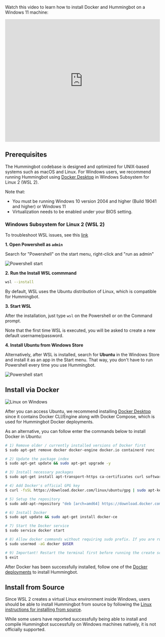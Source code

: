 Watch this video to learn how to install Docker and Hummingbot on a Windows 11 machine:

<iframe style="width:100%; min-height:400px;" src="https://www.youtube.com/embed/i2Qb8vTLHbs" frameborder="0" allow="accelerometer; autoplay; encrypted-media; gyroscope; picture-in-picture" allowfullscreen></iframe>

## Prerequisites

The Hummingbot codebase is designed and optimized for UNIX-based systems such as macOS and Linux. For Windows users, we recommend running Hummingbot using [Docker Desktop](https://docs.docker.com/desktop/install/windows-install/) in Windows Subsystem for Linux 2 (WSL 2).

Note that:

- You must be running Windows 10 version 2004 and higher (Build 19041 and higher) or Windows 11
- Virtualization needs to be enabled under your BIOS setting.

### Windows Subsystem for Linux 2 (WSL 2)

To troubleshoot WSL issues, see this [link](https://learn.microsoft.com/en-us/windows/wsl/troubleshooting#installation-issues)

**1. Open Powershell as `admin`**

Search for "Powershell" on the start menu, right-click and "run as admin"

![Powershell start](/assets/img/wsl-powershell.png)

**2. Run the Install WSL commmand**

```bash
wsl --install
```

By default, WSL uses the Ubuntu distribution of Linux, which is compatible for Hummingbot.

**3. Start WSL**

After the installation, just type `wsl` on the Powershell or on the Command prompt.

Note that the first time WSL is executed, you will be asked to create a new default username/password.

**4. Install Ubuntu from Windows Store**

Alternatively, after WSL is installed, search for **Ubuntu** in the Windows Store and install it as an app in the Start menu. That way, you don't have to run Powershell every time you use Hummingbot.

![Powershell start](/assets/img/wsl-distros.png)

## Install via Docker

![Linux on Windows](/assets/img/wsl-running.png)

After you can access Ubuntu, we recommend installing [Docker Desktop](https://docs.docker.com/desktop/install/windows-install/) since it contains Docker CLI/Engine along with Docker Compose, which is used for Hummingbot Docker deployments.

As an alternative, you can follow enter the commands below to install Docker in Ubuntu:
```bash
# 1) Remove older / currently installed versions of Docker first 
$ sudo apt-get remove docker docker-engine docker.io containerd runc

# 2) Update the package index
$ sudo apt-get update && sudo apt-get upgrade -y

# 3) Install necessary packages
$ sudo apt-get install apt-transport-https ca-certificates curl software-properties-common gnupg lsb-release

# 4) Add Docker's official GPG key 
$ curl -fsSL https://download.docker.com/linux/ubuntu/gpg | sudo apt-key add -

# 5) Setup the repository
$ sudo add-apt-repository "deb [arch=amd64] https://download.docker.com/linux/ubuntu  $(lsb_release -cs)  stable"

# 6) Install Docker
$ sudo apt update && sudo apt-get install docker-ce

# 7) Start the Docker service
$ sudo service docker start 

# 8) Allow docker commands without requiring sudo prefix. If you are running as root replace $USER with your username
$ sudo usermod -aG docker $USER

# 9) Important! Restart the terminal first before running the create scripts 
$ exit
```

After Docker has been successfully installed, follow one of the [Docker deployments](/installation/docker) to install Hummingbot.

## Install from Source

Since WSL 2 creates a virtual Linux environment inside Windows, users should be able to install Hummingbot from source by following the [Linux instructions for installing from source](/installation/linux/#install-from-source).

While some users have reported successfully being able to install and compile Hummingbot successfully on Windows machines natively, it is not officially supported.

